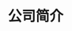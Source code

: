 ---
title: 公司简介
modular_content:
	items: '@self.modular' 
    order:
        by: default
        dir: asc
        custom:
            - _video			
            - _text
---